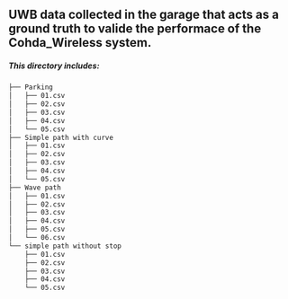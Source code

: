 ## UWB data collected in the garage that acts as a ground truth to valide the performace of the Cohda_Wireless system.

##### This directory includes:

```bash
├── Parking
│   ├── 01.csv
│   ├── 02.csv
│   ├── 03.csv
│   ├── 04.csv
│   └── 05.csv
├── Simple path with curve
│   ├── 01.csv
│   ├── 02.csv
│   ├── 03.csv
│   ├── 04.csv
│   └── 05.csv
├── Wave path
│   ├── 01.csv
│   ├── 02.csv
│   ├── 03.csv
│   ├── 04.csv
│   ├── 05.csv
│   └── 06.csv
└── simple path without stop
    ├── 01.csv
    ├── 02.csv
    ├── 03.csv
    ├── 04.csv
    └── 05.csv
```

